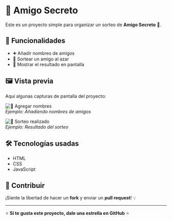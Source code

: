 # 🎁 Amigo Secreto  

Este es un proyecto simple para organizar un sorteo de **Amigo Secreto** 🎉.  

## 🚀 Funcionalidades  
- ➕ Añadir nombres de amigos  
- 🎲 Sortear un amigo al azar  
- 📝 Mostrar el resultado en pantalla

## 🖼️ Vista previa  
Aquí algunas capturas de pantalla del proyecto:  

![📸 Agregar nombres](ruta/a/tu_captura1.png)  
*Ejemplo: Añadiendo nombres de amigos*  

![📸 Sorteo realizado](ruta/a/tu_captura2.png)  
*Ejemplo: Resultado del sorteo*  

## 🛠️ Tecnologías usadas  
- HTML  
- CSS  
- JavaScript  

## 🤝 Contribuir  
¡Siente la libertad de hacer un **fork** y enviar un **pull request**! 💡  

---
⭐ **Si te gusta este proyecto, dale una estrella en GitHub** ⭐



